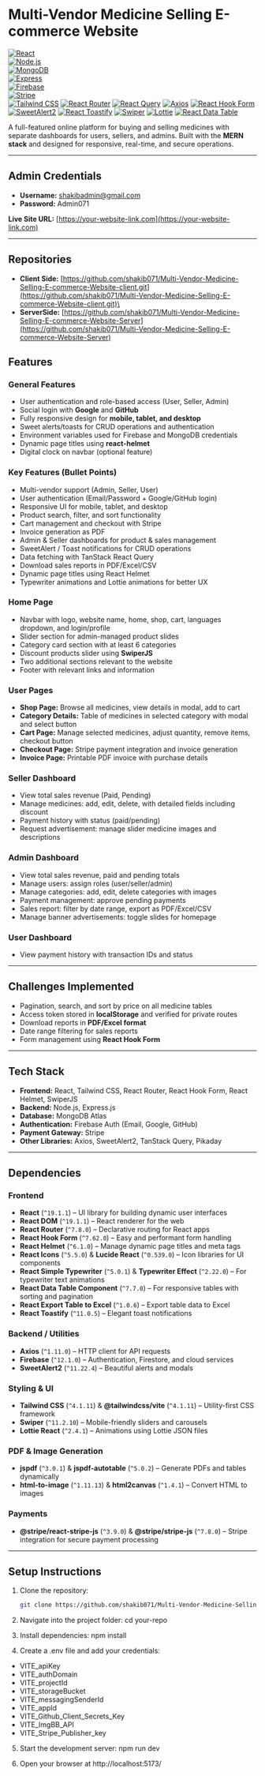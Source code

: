 # Multi-Vendor Medicine Selling E-commerce Website


[![React](https://img.shields.io/badge/React-17.0.2-blue?logo=react)](https://reactjs.org/)  
[![Node.js](https://img.shields.io/badge/Node.js-18.0-green?logo=node.js)](https://nodejs.org/)  
[![MongoDB](https://img.shields.io/badge/MongoDB-6.0.2-brightgreen?logo=mongodb)](https://www.mongodb.com/)  
[![Express](https://img.shields.io/badge/Express-4.18.2-black?logo=express)](https://expressjs.com/)  
[![Firebase](https://img.shields.io/badge/Firebase-9.22-yellow?logo=firebase)](https://firebase.google.com/)  
[![Stripe](https://img.shields.io/badge/Stripe-8.0-purple?logo=stripe)](https://stripe.com/)  
[![Tailwind CSS](https://img.shields.io/badge/TailwindCSS-4.1.11-blue?logo=tailwind-css)](https://tailwindcss.com/)
[![React Router](https://img.shields.io/badge/React%20Router-7.8.0-red?logo=react-router)](https://reactrouter.com/)
[![React Query](https://img.shields.io/badge/React%20Query-5.85.0-blue?logo=react-query)](https://tanstack.com/query/v5)
[![Axios](https://img.shields.io/badge/Axios-1.11.0-lightgrey?logo=axios)](https://axios-http.com/)
[![React Hook Form](https://img.shields.io/badge/React%20Hook%20Form-7.62.0-blueviolet?logo=react)](https://react-hook-form.com/)
[![SweetAlert2](https://img.shields.io/badge/SweetAlert2-11.22.4-orange?logo=javascript)](https://sweetalert2.github.io/)
[![React Toastify](https://img.shields.io/badge/React%20Toastify-11.0.5-yellowgreen?logo=react)](https://fkhadra.github.io/react-toastify/)
[![Swiper](https://img.shields.io/badge/Swiper-11.2.10-skyblue?logo=swiper)](https://swiperjs.com/)
[![Lottie](https://img.shields.io/badge/Lottie-2.4.1-pink?logo=lottie)](https://lottiefiles.com/)
[![React Data Table](https://img.shields.io/badge/React%20Data%20Table-7.7.0-purple?logo=react)](https://www.npmjs.com/package/react-data-table-component)



A full-featured online platform for buying and selling medicines with separate dashboards for users, sellers, and admins. Built with the **MERN stack** and designed for responsive, real-time, and secure operations.

---

## Admin Credentials
- **Username:** shakibadmin@gmail.com 
- **Password:** Admin071  

**Live Site URL:** [https://your-website-link.com](https://your-website-link.com)

---

## Repositories 

- **Client Side:** [https://github.com/shakib071/Multi-Vendor-Medicine-Selling-E-commerce-Website-client.git](https://github.com/shakib071/Multi-Vendor-Medicine-Selling-E-commerce-Website-client.git)\
- **ServerSide:** [https://github.com/shakib071/Multi-Vendor-Medicine-Selling-E-commerce-Website-Server](https://github.com/shakib071/Multi-Vendor-Medicine-Selling-E-commerce-Website-Server)

## Features

### General Features
- User authentication and role-based access (User, Seller, Admin)  
- Social login with **Google** and **GitHub**  
- Fully responsive design for **mobile, tablet, and desktop**  
- Sweet alerts/toasts for CRUD operations and authentication  
- Environment variables used for Firebase and MongoDB credentials  
- Dynamic page titles using **react-helmet**  
- Digital clock on navbar (optional feature)  

###  Key Features (Bullet Points)

  -  Multi-vendor support (Admin, Seller, User)
  -  User authentication (Email/Password + Google/GitHub login)
  -  Responsive UI for mobile, tablet, and desktop
  -  Product search, filter, and sort functionality
  -  Cart management and checkout with Stripe
  -  Invoice generation as PDF
  -  Admin & Seller dashboards for product & sales management
  -  SweetAlert / Toast notifications for CRUD operations
  -  Data fetching with TanStack React Query
  -  Download sales reports in PDF/Excel/CSV
  -  Dynamic page titles using React Helmet
  -  Typewriter animations and Lottie animations for better UX

### Home Page
- Navbar with logo, website name, home, shop, cart, languages dropdown, and login/profile  
- Slider section for admin-managed product slides  
- Category card section with at least 6 categories  
- Discount products slider using **SwiperJS**  
- Two additional sections relevant to the website  
- Footer with relevant links and information  

### User Pages
- **Shop Page:** Browse all medicines, view details in modal, add to cart  
- **Category Details:** Table of medicines in selected category with modal and select button  
- **Cart Page:** Manage selected medicines, adjust quantity, remove items, checkout button  
- **Checkout Page:** Stripe payment integration and invoice generation  
- **Invoice Page:** Printable PDF invoice with purchase details  

### Seller Dashboard
- View total sales revenue (Paid, Pending)  
- Manage medicines: add, edit, delete, with detailed fields including discount  
- Payment history with status (paid/pending)  
- Request advertisement: manage slider medicine images and descriptions  

### Admin Dashboard
- View total sales revenue, paid and pending totals  
- Manage users: assign roles (user/seller/admin)  
- Manage categories: add, edit, delete categories with images  
- Payment management: approve pending payments  
- Sales report: filter by date range, export as PDF/Excel/CSV  
- Manage banner advertisements: toggle slides for homepage  

### User Dashboard
- View payment history with transaction IDs and status  

---

## Challenges Implemented
- Pagination, search, and sort by price on all medicine tables  
- Access token stored in **localStorage** and verified for private routes  
- Download reports in **PDF/Excel format**  
- Date range filtering for sales reports  
- Form management using **React Hook Form**  

---

## Tech Stack
- **Frontend:** React, Tailwind CSS, React Router, React Hook Form, React Helmet, SwiperJS  
- **Backend:** Node.js, Express.js  
- **Database:** MongoDB Atlas  
- **Authentication:** Firebase Auth (Email, Google, GitHub)  
- **Payment Gateway:** Stripe  
- **Other Libraries:** Axios, SweetAlert2, TanStack Query, Pikaday  

---

## Dependencies 

### Frontend
- **React** (`^19.1.1`) – UI library for building dynamic user interfaces  
- **React DOM** (`^19.1.1`) – React renderer for the web  
- **React Router** (`^7.8.0`) – Declarative routing for React apps  
- **React Hook Form** (`^7.62.0`) – Easy and performant form handling  
- **React Helmet** (`^6.1.0`) – Manage dynamic page titles and meta tags  
- **React Icons** (`^5.5.0`) & **Lucide React** (`^0.539.0`) – Icon libraries for UI components  
- **React Simple Typewriter** (`^5.0.1`) & **Typewriter Effect** (`^2.22.0`) – For typewriter text animations  
- **React Data Table Component** (`^7.7.0`) – For responsive tables with sorting and pagination  
- **React Export Table to Excel** (`^1.0.6`) – Export table data to Excel  
- **React Toastify** (`^11.0.5`) – Elegant toast notifications  

### Backend / Utilities
- **Axios** (`^1.11.0`) – HTTP client for API requests  
- **Firebase** (`^12.1.0`) – Authentication, Firestore, and cloud services  
- **SweetAlert2** (`^11.22.4`) – Beautiful alerts and modals  

### Styling & UI
- **Tailwind CSS** (`^4.1.11`) & **@tailwindcss/vite** (`^4.1.11`) – Utility-first CSS framework  
- **Swiper** (`^11.2.10`) – Mobile-friendly sliders and carousels  
- **Lottie React** (`^2.4.1`) – Animations using Lottie JSON files  

### PDF & Image Generation
- **jspdf** (`^3.0.1`) & **jspdf-autotable** (`^5.0.2`) – Generate PDFs and tables dynamically  
- **html-to-image** (`^1.11.13`) & **html2canvas** (`^1.4.1`) – Convert HTML to images  

### Payments
- **@stripe/react-stripe-js** (`^3.9.0`) & **@stripe/stripe-js** (`^7.8.0`) – Stripe integration for secure payment processing  

---

## Setup Instructions
1. Clone the repository:  
   ```bash
   git clone https://github.com/shakib071/Multi-Vendor-Medicine-Selling-E-commerce-Website-client.git

2. Navigate into the project folder:
    cd your-repo

3. Install dependencies:
    npm install

4. Create a .env file and add your credentials:
  -  VITE_apiKey
  -  VITE_authDomain
  -  VITE_projectId
  -  VITE_storageBucket
  -  VITE_messagingSenderId
  -  VITE_appId
  -  VITE_Github_Client_Secrets_Key
  -  VITE_ImgBB_API
  -  VITE_Stripe_Publisher_key

5. Start the development server:
    npm run dev

6. Open your browser at http://localhost:5173/


